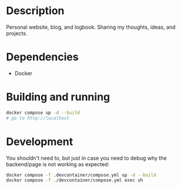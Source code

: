 # Description

Personal website, blog, and logbook.
Sharing my thoughts, ideas, and projects.

# Dependencies

- Docker

# Building and running

```bash
docker compose up -d --build
# go to http://localhost
``````

# Development

You shouldn't need to, but just in case you need to debug why the backend/page is not working as expected:


```bash
docker compose -f .devcontainer/compose.yml up -d --build
docker compose -f ./devcontainer/compose.yml exec sh
```

